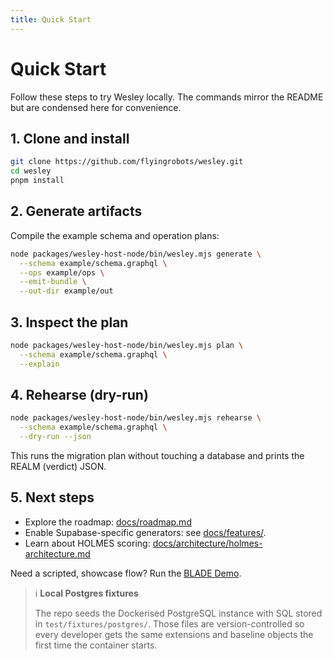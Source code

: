 ```yaml
---
title: Quick Start
---
```


# Quick Start

Follow these steps to try Wesley locally. The commands mirror the README but
are condensed here for convenience.

## 1. Clone and install

```bash
git clone https://github.com/flyingrobots/wesley.git
cd wesley
pnpm install
```

## 2. Generate artifacts

Compile the example schema and operation plans:

```bash
node packages/wesley-host-node/bin/wesley.mjs generate \
  --schema example/schema.graphql \
  --ops example/ops \
  --emit-bundle \
  --out-dir example/out
```

## 3. Inspect the plan

```bash
node packages/wesley-host-node/bin/wesley.mjs plan \
  --schema example/schema.graphql \
  --explain
```

## 4. Rehearse (dry-run)

```bash
node packages/wesley-host-node/bin/wesley.mjs rehearse \
  --schema example/schema.graphql \
  --dry-run --json
```

This runs the migration plan without touching a database and prints the REALM
(verdict) JSON.

## 5. Next steps

- Explore the roadmap: [docs/roadmap.md](../roadmap.md)
- Enable Supabase-specific generators: see [docs/features/](../features/).
- Learn about HOLMES scoring: [docs/architecture/holmes-architecture.md](../architecture/holmes-architecture.md)

Need a scripted, showcase flow? Run the [BLADE Demo](../blade.md).

> ℹ️ **Local Postgres fixtures**
>
> The repo seeds the Dockerised PostgreSQL instance with SQL stored in `test/fixtures/postgres/`. Those files are version-controlled so every developer gets the same extensions and baseline objects the first time the container starts.
